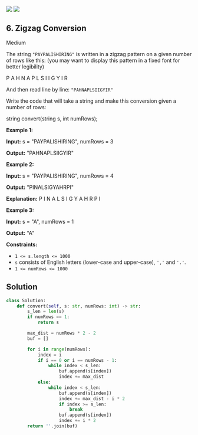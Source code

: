 [![](https://img.shields.io/github/stars/LeetCode-in-Python/LeetCode-in-Python?label=Stars&style=flat-square)](https://github.com/LeetCode-in-Python/LeetCode-in-Python)
[![](https://img.shields.io/github/forks/LeetCode-in-Python/LeetCode-in-Python?label=Fork%20me%20on%20GitHub%20&style=flat-square)](https://github.com/LeetCode-in-Python/LeetCode-in-Python/fork)

## 6\. Zigzag Conversion

Medium

The string `"PAYPALISHIRING"` is written in a zigzag pattern on a given number of rows like this: (you may want to display this pattern in a fixed font for better legibility)

P A H N A P L S I I G Y I R 

And then read line by line: `"PAHNAPLSIIGYIR"`

Write the code that will take a string and make this conversion given a number of rows:

string convert(string s, int numRows); 

**Example 1:**

**Input:** s = "PAYPALISHIRING", numRows = 3

**Output:** "PAHNAPLSIIGYIR" 

**Example 2:**

**Input:** s = "PAYPALISHIRING", numRows = 4

**Output:** "PINALSIGYAHRPI"

**Explanation:** P I N A L S I G Y A H R P I 

**Example 3:**

**Input:** s = "A", numRows = 1

**Output:** "A" 

**Constraints:**

*   `1 <= s.length <= 1000`
*   `s` consists of English letters (lower-case and upper-case), `','` and `'.'`.
*   `1 <= numRows <= 1000`



## Solution

```python
class Solution:
    def convert(self, s: str, numRows: int) -> str:
        s_len = len(s)
        if numRows == 1:
            return s

        max_dist = numRows * 2 - 2
        buf = []

        for i in range(numRows):
            index = i
            if i == 0 or i == numRows - 1:
                while index < s_len:
                    buf.append(s[index])
                    index += max_dist
            else:
                while index < s_len:
                    buf.append(s[index])
                    index += max_dist - i * 2
                    if index >= s_len:
                        break
                    buf.append(s[index])
                    index += i * 2
        return ''.join(buf)
```